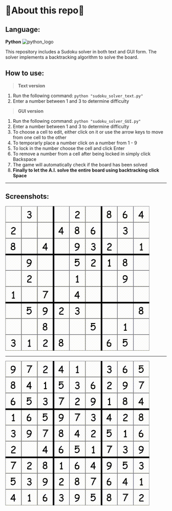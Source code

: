 # 🚨**About this repo**🚨

## Language: 

**Python** <img src="https://upload.wikimedia.org/wikipedia/commons/thumb/c/c3/Python-logo-notext.svg/768px-Python-logo-notext.svg.png" alt="python_logo" width="15"/> 


This repository includes a Sudoku solver in both text and GUI form. The solver implements a backtracking algorithm to solve the board.

## How to use:
> **Text version**
1. Run the following command: `python "sudoku_solver_text.py"`
1. Enter a number between 1 and 3 to determine difficulty
> **GUI version**
1. Run the following command: `python "sudoku_solver_GUI.py"` 
1. Enter a number between 1 and 3 to determine difficulty
1. To choose a cell to edit, either click on it or use the arrow keys to move from one cell to the other
1. To temporarly place a number click on a number from 1 - 9
1. To lock in the number choose the cell and click Enter
1. To remove a number from a cell after being locked in simply click Backspace
1. The game will automatically check if the board has been solved
1. **Finally to let the A.I. solve the entire board using backtracking click Space**
***
## Screenshots:
![screenshot_1](screenshots/gif2.gif)
***
![screenshot_2](screenshots/gif1.gif)
